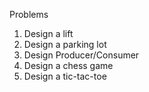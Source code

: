 
Problems
  1. Design a lift
  2. Design a parking lot
  3. Design Producer/Consumer
  4. Design a chess game
  5. Design a tic-tac-toe 
